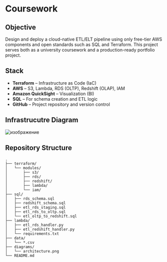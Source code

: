 # Coursework

## Objective

Design and deploy a cloud-native ETL/ELT pipeline using only free-tier AWS components and open standards such as SQL and Terraform. This project serves both as a university coursework and a production-ready portfolio project.

## Stack

- **Terraform** – Infrastructure as Code (IaC)
- **AWS** – S3, Lambda, RDS (OLTP), Redshift (OLAP), IAM
- **Amazon QuickSight** – Visualization (BI)
- **SQL** – For schema creation and ETL logic
- **GitHub** – Project repository and version control

## Infrastrucutre Diagram
![изображение](https://github.com/user-attachments/assets/0023e4b6-8a1e-400c-b3dc-9840f8f9129b)

## Repository Structure

```plaintext
.
├── terraform/              
│   └── modules/
│       ├── s3/
│       ├── rds/
│       ├── redshift/
│       ├── lambda/
│       └── iam/
├── sql/                   
│   ├── rds_schema.sql
│   ├── redshift_schema.sql
│   ├── etl_rds_staging.sql
│   ├── etl_rds_to_oltp.sql
│   └── etl_oltp_to_redshift.sql
├── lambda/                 
│   ├── etl_rds_handler.py    
│   ├── etl_redshift_handler.py
│   └── requirements.txt
├── data/                   
│   └── *.csv
├── diagrams/               
│   └── architecture.png
└── README.md              
